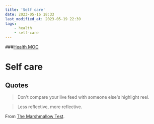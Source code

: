 ```yaml
---
title: 'Self care'
date: 2023-05-16 18:33
last_modified_at: 2023-05-19 22:39
tags:
    - health
    - self-care
---
```


###[Health MOC](Health%20MOC.md)

# Self care

## Quotes

> Don't compare your live feed with someone else's highlight reel.

> Less reflective, more reflective.

From [The Marshmallow Test](The%20Marshmallow%20Test.md).
